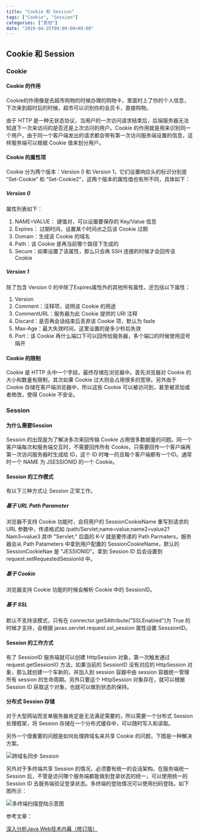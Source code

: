 ```yaml
---
title: "Cookie 和 Session"
tags: ["Cookie", "Session"]
categories: ["其他"]
date: "2019-04-25T09:00:00+08:00"
---
```


## Cookie 和 Session

### Cookie

#### Cookie 的作用

Cookie的作用像是去超市购物的时候办理的购物卡，里面村上了你的个人信息，下次来到超时后的时候，超市可以识别你的会员卡，直接购物。

由于 HTTP 是一种无状态协议，当用户的一次访问请求结束后，后端服务器无法知道下一次来访问的是否还是上次访问的用户。Cookie 的作用就是用来识别同一个用户，由于同一个客户端发出的请求都会带有第一次访问服务端设置的信息，这样服务端可以根据 Cookie 值来划分用户。

#### Cookie 的属性项

Cookie 分为两个版本：Version 0 和 Version 1，它们设置响应头的标识分别是 “Set-Cookie” 和 “Set-Cookie2”，这两个版本的属性值也有所不同，具体如下：

##### Version 0

属性列表如下：

1. NAME=VALUE： 键值对，可以设置要保存的 Key/Value 信息
2. Expires： 过期时间，设置某个时间点之后该 Cookie 过期
3. Domain：生成该 Cookie 的域名
4. Path：该 Cookie 是再当前哪个路径下生成的
5. Secure：如果设置了该属性，那么只会再 SSH 连接的时候才会回传该 Cookie

##### Version 1

除了包含 Version 0 的中除了Expires属性外的其他所有属性，还包括以下属性：

1. Version
2. Comment：注释项，说明该 Cookie 的用途
3. CommentURL：服务器为此 Cookie 提供的 URI 注释
4. Discard：是否再会话结束后丢弃该 Cookie 项，默认为 fasle
5. Max-Age：最大失效时间，这里设置的是多少秒后失效
6. Port：该 Cookie 再什么端口下可以回传给服务器，多个端口的时候使用逗号隔开

#### Cookie 的限制

Cookie 是 HTTP 头中一个字段，最终存储在浏览器中。首先浏览器对 Cookie 的大小和数量有限制，其次如果 Cookie 过大则会占用很多的宽带。另外由于 Cookie 存储在客户端浏览器中，所以这些 Cookie 可以被访问到，甚至被添加或者修改，使得 Cookie 不安全。



### Session

#### 为什么需要Session

Session 的出现是为了解决多次来回传输 Cookie 占用很多数据量的问题。同一个客户端每次和服务端交互时，不需要回传所有 Cookie，只需要回传一个客户端再第一次访问服务器时生成给 ID，这个 ID 时唯一的且每个客户端都有一个ID。通常时一个 NAME 为 JSESSIONID 的一个 Cookie。

#### Session 的工作模式

有以下三种方式让 Session 正常工作。

##### 基于 URL Path Parameter

浏览器不支持 Cookie 功能时，会将用户的 SessionCookieName 重写到请求的 URL 参数中，传递格式如 /path/Servlet;name=value;name2=value2?Nam3=value3 其中 "Servlet;" 后面的 K-V 就是要传递的 Path Parmaters，服务器会从 Path Patameters 中拿到用户配置的 SessionCookieName，默认的 SessionCookieNae 是 “JESSIONID”。拿到 Session ID 后会设置到 request.setRequestedSessionId 中。

##### 基于 Cookie

浏览器支持 Cookie 功能的时候会解析 Cookie 中的 SessionID。

##### 基于 SSL

默认不支持该模式，只有在 connector.getSAttribute("SSLEnabled")为 True 的时候才支持，会根据 javax.servlet.request.ssl_session 属性设置 SesssionID。

#### Session 的工作方式

有了 SessionID 服务端就可以创建 HttpSession 对象，第一次触发通过 request.getSessionI() 方法，如果当前的 SessionID 没有对应的 HttpSession 对象，那么就创建一个车新的，并加入到 session 容器中由 session 容器统一管理所有 session 的生命周期。另外只要这个 HttpSession 对象存在，就可以根据 Session ID 获取这个对象，也就可以做到状态的保持。

#### 分布式 Session 存储

对于大型网站而言单服务器肯定是无法满足需要的，所以需要一个分布式 Session 处理框架，将 Session 存储在一个分布式缓存中，可以随时写入和读取。

另外一个很重要的问题是如何处理跨域名来共享 Cookie 的问题，下图是一种解决方案。

![跨域名同步 Session](https://i.loli.net/2019/04/05/5ca76e15259ee.png)



另外对于多终端共享 Session 的情况，必须要有统一的会话架构。在服务端统一 Session 后，不管是访问哪个服务端都能做到登录状态的统一，可以使用统一的 Session ID 去服务端验证登录状态。多终端的登陆情况可以使用扫码登陆，如下图所示：

![多终端扫描登陆示意图](https://i.loli.net/2019/04/05/5ca76fe0e8af6.png)



参考文章：

[深入分析Java Web技术内幕（修订版）](https://book.douban.com/subject/25953851/)





